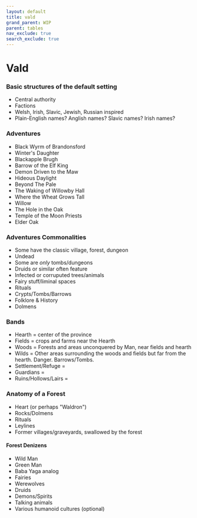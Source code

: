 ```yaml
---
layout: default
title: vald
grand_parent: WIP
parent: tables
nav_exclude: true
search_exclude: true
---
```


# Vald

### Basic structures of the default setting
- Central authority
- Factions
- Welsh, Irish, Slavic, Jewish, Russian inspired
- Plain-English names? Anglish names? Slavic names? Irish names?

### Adventures 
- Black Wyrm of Brandonsford
- Winter's Daughter
- Blackapple Brugh
- Barrow of the Elf King
- Demon Driven to the Maw
- Hideous Daylight
- Beyond The Pale
- The Waking of Willowby Hall
- Where the Wheat Grows Tall
- Willow
- The Hole in the Oak
- Temple of the Moon Priests
- Elder Oak

### Adventures Commonalities
- Some have the classic village, forest, dungeon
- Undead
- Some are _only_ tombs/dungeons
- Druids or similar often feature 
- Infected or corruputed trees/animals
- Fairy stuff/liminal spaces
- Rituals
- Crypts/Tombs/Barrows
- Folklore & History
- Dolmens

### Bands
- Hearth = center of the province
- Fields = crops and farms near the Hearth
- Woods = Forests and areas unconquered by Man, near fields and hearth
- Wilds = Other areas surrounding the woods and fields but far from the hearth. Danger. Barrows/Tombs.
- Settlement/Refuge = 
- Guardians = 
- Ruins/Hollows/Lairs = 

### Anatomy of a Forest
- Heart (or perhaps "Waldron")
- Rocks/Dolmens
- Rituals
- Leylines
- Former villages/graveyards, swallowed by the forest

#### Forest Denizens
- Wild Man
- Green Man
- Baba Yaga analog
- Fairies
- Werewolves
- Druids
- Demons/Spirits
- Talking animals
- Various humanoid cultures (optional)
